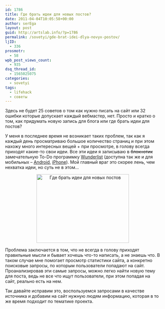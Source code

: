 ```yaml
---
id: 1786
title: Где брать идеи для новых постов?
date: 2011-04-04T10:05:58+00:00
author: serEga
layout: post
guid: http://artslab.info/?p=1786
permalink: /sovetyi/gde-brat-idei-dlya-novyx-postov/
ljID:
  - 336
prosmotr:
  - 58
wpb_post_views_count:
  - 935
dsq_thread_id:
  - 1565025075
categories:
  - sovetyi
tags:
  - lifehack
  - советы
---
```

Здесь не будет 25 советов о том как нужно писать на сайт или 32 ошибки которые допускает каждый вебмастер, нет. Просто и кратко о том, как придумать новую запись для блога или где брать идеи для постов?

У меня в последнее время не возникает таких проблем, так как я каждый день просматриваю большое количество страниц и при этом нахожу много интересных вещей + при просмотре, в голову всегда приходят какие-то свои идеи. Все эти идеи я записываю в <del datetime="2011-04-01T14:23:16+00:00">блокнотик</del> замечательную To-Do программку [Wunderlist](http://www.6wunderkinder.com/wunderlist/) (доступна так же и для мобильных &#8211; [Android](http://market.android.com/details?id=com.wunderkinder.wunderlistandroid), [iPhone](http://itunes.apple.com/us/app/wunderlist-to-do-listen/id406644151)). Мой главный враг это скорее лень, чем нехватка идеи, но суть не в этом&#8230;

<center>
  <a href="http://googledrive.com/host/0B9lHVSSSdxdxd0hjdUdmRzY3Tjg/gde_brat_idei_dlya_novih_postov.jpg"><img src="http://googledrive.com/host/0B9lHVSSSdxdxd0hjdUdmRzY3Tjg/gde_brat_idei_dlya_novih_postov-300x223.jpg" alt="Где брать идеи для новых постов" title="gde_brat_idei_dlya_novih_postov" width="300" height="223" class="alignnone size-medium wp-image-1952" /></a>
</center>

Проблема заключается в том, что не всегда в голову приходят правильные мысли и бывает хочешь что-то написать, а не знаешь что. В таком случае мне помогает просмотр статистики сайта, а конкретно поисковые запросы, по которым пользователи попадают на сайт. Проанализировав эти самые запросы, можно легко найти новую тему для поста, ведь не все что ищут пользователи, при этом попадая на сайт, реально есть на нем.

Так давайте исправим это, воспользуемся запросами в качестве источника и добавим на сайт нужную людям информацию, которая в то же время подходит по тематике проекта.
